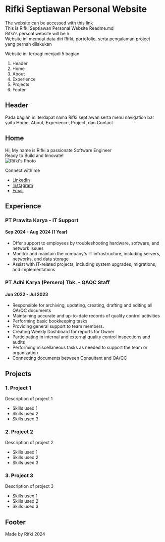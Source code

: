# Rifki Septiawan Personal Website
The website can be accessed with this [link](https://personal-website-rifki.vercel.app/)  
This is Rifki Septiawan Personal Website Readme.md  
Rifki's persoal website will be h  
Website ini memuat data diri Rifki, portofolio, serta pengalaman project yang pernah dilakukan

Website ini terbagi menjadi 5 bagian
1. Header
2. Home
3. About
4. Experience
5. Projects
6. Footer

## Header
Pada bagian ini terdapat nama Rifki septiawan serta menu navigation bar yaitu Home, About, Experience, Project, dan Contact

## Home
Hi, My name is Rifki a passionate Software Engineer  
Ready to Build and Innovate!  
![Rifki's Photo](image.jpg)

Connect with me
- [LinkedIn](https://www.linkedin.com/in/muhammadrifkiseptiawan11/)
- [Instagram](https://www.instagram.com/rifkiseptiawan)
- [Email](mailto:rifkim91@gmail.com)


## Experience
### PT Prawita Karya - IT Support
#### Sep 2024 - Aug 2024 (1 Year)
- Offer support to employees by troubleshooting hardware, software, and network issues
- Monitor and maintain the company's IT infrastructure, including servers, networks, and data storage
- Assist with IT-related projects, including system upgrades, migrations, and implementations  
  
### PT Adhi Karya (Persero) Tbk. - QAQC Staff
#### Jun 2022 - Jul 2023
- Responsible for archiving, updating, creating, drafting and editing all QA/QC documents
- Maintaining accurate and up-to-date records of quality control activities
- Performing basic bookkeeping tasks
- Providing general support to team members.
- Creating Weekly Dashboard for reports for Owner
- Participating in internal and external quality control inspections and audits
- Performing miscellaneous tasks as needed to support the team or organization
- Connecting documents between Consultant and QA/QC

## Projects
### 1. Project  1
Description of project 1
- Skills used 1
- Skills used 2
- Skills used 3
### 2. Project  2
Description of project 2
- Skills used 1
- Skills used 2
- Skills used 3
### 3. Project  3
Description of project 3
- Skills used 1
- Skills used 2
- Skills used 3
## Footer
Made by Rifki 2024
